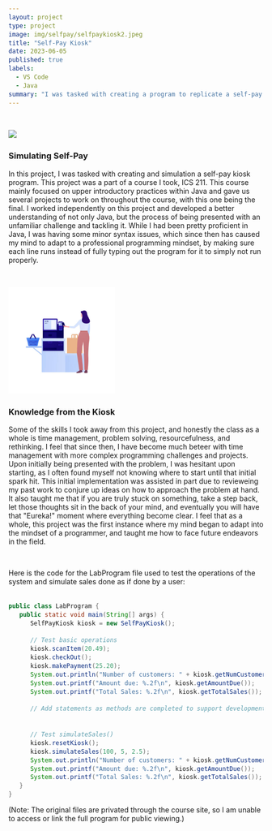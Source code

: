 ```yaml
---
layout: project
type: project
image: img/selfpay/selfpaykiosk2.jpeg
title: "Self-Pay Kiosk"
date: 2023-06-05
published: true
labels:
  - VS Code
  - Java
summary: "I was tasked with creating a program to replicate a self-pay kiosk using two different files in Java."
---
```


&nbsp;

<img width="210px" 
     class="rounded float-start pe-4" 
     src="../img/selfpay/selfpaykiosk-3.jpeg" >

### Simulating Self-Pay

  In this project, I was tasked with creating and simulation a self-pay kiosk program. This project was a part of a course I took, ICS 211. This course mainly focused on upper introductory practices within Java and gave us several projects to work on throughout the course, with this one being the final. I worked independently on this project and developed a better understanding of not only Java, but the process of being presented with an unfamiliar challenge and tackling it. While I had been pretty proficient in Java, I was having some minor syntax issues, which since then has caused my mind to adapt to a professional programming mindset, by making sure each line runs instead of fully typing out the program for it to simply not run properly.

&nbsp;

<img width="210px" 
     class="rounded float-start pe-4" 
     src="../img/selfpay/selfpaykiosk1.jpeg" >

### Knowledge from the Kiosk

  Some of the skills I took away from this project, and honestly the class as a whole is time management, problem solving, resourcefulness, and rethinking. I feel that since then, I have become much beteer with time management with more complex programming challenges and projects. Upon initially being presented with the problem, I was hesitant upon starting, as I often found myself not knowing where to start until that initial spark hit. This initial implementation was assisted in part due to revieweing my past work to conjure up ideas on how to approach the problem at hand. It also taught me that if you are truly stuck on something, take a step back, let those thoughts sit in the back of your mind, and eventually you will have that "Eureka!" moment where everything become clear. I feel that as a whole, this project was the first instance where my mind began to adapt into the mindset of a programmer, and taught me how to face future endeavors in the field.

&nbsp;

Here is the code for the LabProgram file used to test the operations of the system and simulate sales done as if done by a user:

```java

public class LabProgram {
   public static void main(String[] args) {
      SelfPayKiosk kiosk = new SelfPayKiosk();
      
      // Test basic operations
      kiosk.scanItem(20.49);
      kiosk.checkOut();
      kiosk.makePayment(25.20);
      System.out.println("Number of customers: " + kiosk.getNumCustomers());
      System.out.printf("Amount due: %.2f\n", kiosk.getAmountDue());
      System.out.printf("Total Sales: %.2f\n", kiosk.getTotalSales());
 
      // Add statements as methods are completed to support development mode testing
      
      
      // Test simulateSales()
      kiosk.resetKiosk();
      kiosk.simulateSales(100, 5, 2.5); 
      System.out.println("Number of customers: " + kiosk.getNumCustomers());
      System.out.printf("Amount due: %.2f\n", kiosk.getAmountDue());
      System.out.printf("Total Sales: %.2f\n", kiosk.getTotalSales());
   }
}
```
(Note: The original files are privated through the course site, so I am unable to access or link the full program for public viewing.)
